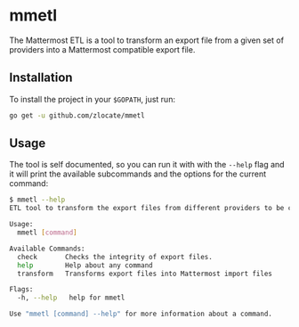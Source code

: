 # mmetl

The Mattermost ETL is a tool to transform an export file from a given
set of providers into a Mattermost compatible export file.

## Installation

To install the project in your `$GOPATH`, just run:

```sh
go get -u github.com/zlocate/mmetl
```

## Usage

The tool is self documented, so you can run it with with the `--help`
flag and it will print the available subcommands and the options for
the current command:

```sh
$ mmetl --help
ETL tool to transform the export files from different providers to be compatible with Mattermost.

Usage:
  mmetl [command]

Available Commands:
  check       Checks the integrity of export files.
  help        Help about any command
  transform   Transforms export files into Mattermost import files

Flags:
  -h, --help   help for mmetl

Use "mmetl [command] --help" for more information about a command.
```
